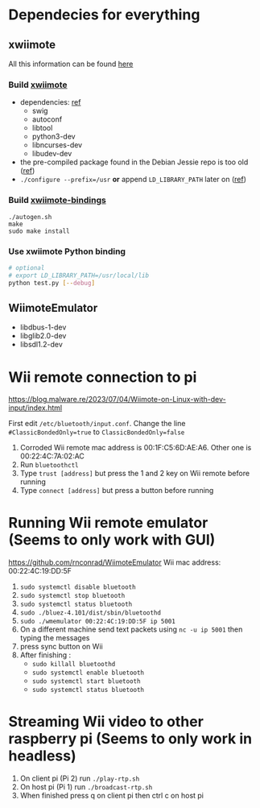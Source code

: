 # Dependecies for everything
## xwiimote

All this information can be found [here](https://github.com/marthjod/wiipy/)

### Build [xwiimote](https://github.com/dvdhrm/xwiimote)

- dependencies: [ref](https://github.com/dvdhrm/xwiimote-bindings/pull/8)
    - swig
    - autoconf
    - libtool
    - python3-dev
    - libncurses-dev
    - libudev-dev
- the pre-compiled package found in the Debian Jessie repo is too old ([ref](https://github.com/dvdhrm/xwiimote-bindings/issues/13))
- `./configure --prefix=/usr` **or** append `LD_LIBRARY_PATH` later on ([ref](https://askubuntu.com/questions/633949/failed-to-build-xwiimote-bindings))


### Build [xwiimote-bindings](https://github.com/dvdhrm/xwiimote-bindings)

```
./autogen.sh
make
sudo make install
```

### Use xwiimote Python binding

```bash
# optional
# export LD_LIBRARY_PATH=/usr/local/lib
python test.py [--debug]
```

## WiimoteEmulator
- libdbus-1-dev
- libglib2.0-dev
- libsdl1.2-dev


# Wii remote connection to pi

https://blog.malware.re/2023/07/04/Wiimote-on-Linux-with-dev-input/index.html

First edit `/etc/bluetooth/input.conf`. Change the line `#ClassicBondedOnly=true` to `ClassicBondedOnly=false`
1. Corroded Wii remote mac address is 00:1F:C5:6D:AE:A6. Other one is 00:22:4C:7A:02:AC
2. Run `bluetoothctl`
3. Type `trust [address]` but press the 1 and 2 key on Wii remote before running
4. Type `connect [address]` but press a button before running

# Running Wii remote emulator (Seems to only work with GUI)

https://github.com/rnconrad/WiimoteEmulator
Wii mac address: 00:22:4C:19:DD:5F

1. `sudo systemctl disable bluetooth`
2. `sudo systemctl stop bluetooth`
3. `sudo systemctl status bluetooth`
4. `sudo ./bluez-4.101/dist/sbin/bluetoothd`
5. `sudo ./wmemulator 00:22:4C:19:DD:5F ip 5001`
6. On a different machine send text packets using `nc -u ip 5001` then typing the messages
7. press sync button on Wii
8. After finishing :
   - `sudo killall bluetoothd`
   - `sudo systemctl enable bluetooth`
   - `sudo systemctl start bluetooth`
   - `sudo systemctl status bluetooth`

# Streaming Wii video to other raspberry pi (Seems to only work in headless)

1. On client pi (Pi 2) run `./play-rtp.sh`
2. On host pi (Pi 1) run `./broadcast-rtp.sh`
3. When finished press q on client pi then ctrl c on host pi
